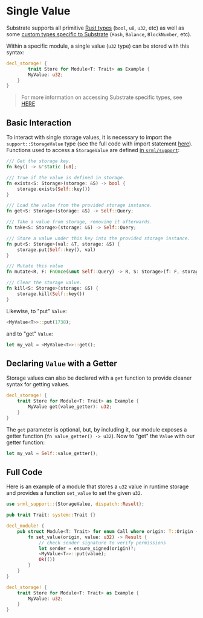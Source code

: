 # Single Value

Substrate supports all primitive [Rust types](https://cheats.rs/) (`bool`, `u8`, `u32`, etc) as well as some [custom types specific to Substrate](https://github.com/paritytech/oo7/blob/master/packages/oo7-substrate/src/types.js) (`Hash`, `Balance`, `BlockNumber`, etc).

Within a specific module, a single value (`u32` type) can be stored with this syntax:

```rust
decl_storage! {
        trait Store for Module<T: Trait> as Example {
        MyValue: u32;
    }
}
```

> For more information on accessing Substrate specific types, see [HERE](../misc/type.md)

## Basic Interaction

To interact with single storage values, it is necessary to import the `support::StorageValue` type (see the full code with import statement [here](#full)). Functions used to access a `StorageValue` are defined [in `srml/support`](https://github.com/paritytech/substrate/blob/master/srml/support/src/storage/generator.rs#L126):

```rust
/// Get the storage key.
fn key() -> &'static [u8];

/// true if the value is defined in storage.
fn exists<S: Storage>(storage: &S) -> bool {
    storage.exists(Self::key())
}

/// Load the value from the provided storage instance.
fn get<S: Storage>(storage: &S) -> Self::Query;

/// Take a value from storage, removing it afterwards.
fn take<S: Storage>(storage: &S) -> Self::Query;

/// Store a value under this key into the provided storage instance.
fn put<S: Storage>(val: &T, storage: &S) {
    storage.put(Self::key(), val)
}

/// Mutate this value
fn mutate<R, F: FnOnce(&mut Self::Query) -> R, S: Storage>(f: F, storage: &S) -> R;

/// Clear the storage value.
fn kill<S: Storage>(storage: &S) {
    storage.kill(Self::key())
}
```

Likewise, to "put" `Value`:

```rust
<MyValue<T>>::put(1738);
```

and to "get" `Value`:

```rust
let my_val = <MyValue<T>>::get();
```


## Declaring `Value` with a Getter

Storage values can also be declared with a `get` function to provide cleaner syntax for getting values.

```rust
decl_storage! {
    trait Store for Module<T: Trait> as Example {
        MyValue get(value_getter): u32;
    }
}
```

The `get` parameter is optional, but, by including it, our module exposes a getter function (`fn value_getter() -> u32`). Now to "get" the `Value` with our getter function:

```rust
let my_val = Self::value_getter();
```

## Full Code <a name = "full"></a>

Here is an example of a module that stores a `u32` value in runtime storage and provides a function `set_value` to set the given `u32`. 

```rust
use srml_support::{StorageValue, dispatch::Result};

pub trait Trait: system::Trait {}

decl_module! {
    pub struct Module<T: Trait> for enum Call where origin: T::Origin {
        fn set_value(origin, value: u32) -> Result {
            // check sender signature to verify permissions
            let sender = ensure_signed(origin)?; 
            <MyValue<T>>::put(value);
            Ok(())
        }
    }
}

decl_storage! {
    trait Store for Module<T: Trait> as Example {
        MyValue: u32;
    }
}
```